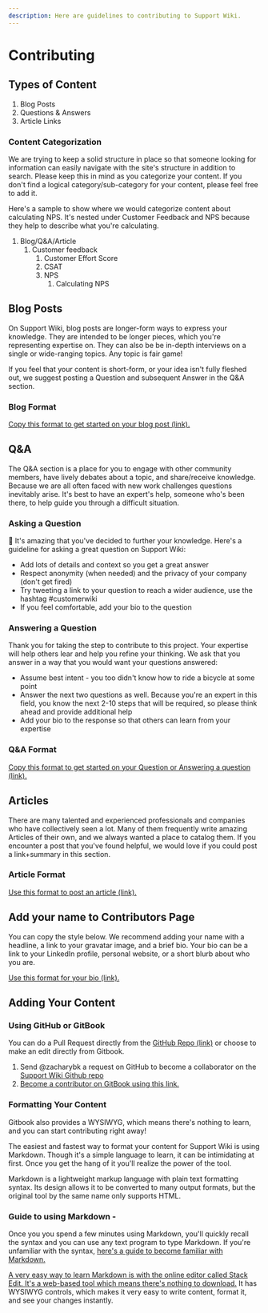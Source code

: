 ```yaml
---
description: Here are guidelines to contributing to Support Wiki.
---
```


# Contributing

## Types of Content

1. Blog Posts
2. Questions & Answers
3. Article Links

### Content Categorization

We are trying to keep a solid structure in place so that someone looking for information can easily navigate with the site's structure in addition to search. Please keep this in mind as you categorize your content. If you don't find a logical category/sub-category for your content, please feel free to add it. 

Here's a sample to show where we would categorize content about calculating NPS. It's nested under Customer Feedback and NPS because they help to describe what you're calculating. 

1. Blog/Q&A/Article
   1. Customer feedback
      1. Customer Effort Score
      2. CSAT
      3. NPS
         1. Calculating NPS

## Blog Posts

On Support Wiki, blog posts are longer-form ways to express your knowledge. They are intended to be longer pieces, which you're representing expertise on. They can also be be in-depth interviews on a single or wide-ranging topics. Any topic is fair game! 

If you feel that your content is short-form, or your idea isn't fully fleshed out, we suggest posting a Question and subsequent Answer in the Q&A section. 

### Blog Format

[Copy this format to get started on your blog post \(link\).](https://github.com/supportwiki/supportwiki2.0/blob/master/blog.md)

## Q&A

The Q&A section is a place for you to engage with other community members, have lively debates about a topic, and share/receive knowledge. Because we are all often faced with new work challenges questions inevitably arise. It's best to have an expert's help, someone who's been there, to help guide you through a difficult situation. 

### Asking a Question

🙌 It's amazing that you've decided to further your knowledge. Here's a guideline for asking a great question on Support Wiki:

* Add lots of details and context so you get a great answer
* Respect anonymity \(when needed\) and the privacy of your company \(don't get fired\)
* Try tweeting a link to your question to reach a wider audience, use the hashtag \#customerwiki
* If you feel comfortable, add your bio to the question

### Answering a Question

Thank you for taking the step to contribute to this project. Your expertise will help others lear and help you refine your thinking. We ask that you answer in a way that you would want your questions answered:

* Assume best intent - you too didn't know how to ride a bicycle at some point
* Answer the next two questions as well. Because you're an expert in this field, you know the next 2-10 steps that will be required, so please think ahead and provide additional help
* Add your bio to the response so that others can learn from your expertise

### Q&A Format

[Copy this format to get started on your Question or Answering a question \(link\).](https://github.com/supportwiki/supportwiki2.0/blob/master/qanda.md)

## Articles

There are  many talented and experienced professionals and companies who have collectively seen a lot. Many of them frequently write amazing Articles of their own, and we always wanted a place to catalog them. If you encounter a post that you've found helpful, we would love if you could post a link+summary in this section. 

### Article Format

[Use this format to post an article \(link\).](https://github.com/supportwiki/supportwiki2.0/blob/master/article.md)

## Add your name to Contributors Page

You can copy the style below. We recommend adding your name with a headline, a link to your gravatar image, and a brief bio. Your bio can be a link to your LinkedIn profile, personal website, or a short blurb about who you are. 

[Use this format for your bio \(link\).](https://github.com/supportwiki/supportwiki2.0/blob/master/bio.md)

## Adding Your Content

### Using GitHub or GitBook

You can do a Pull Request directly from the [GitHub Repo \(link\)](https://github.com/supportwiki/supportwiki2.0) or choose to make an edit directly from Gitbook. 

1. Send @zacharybk a request on GitHub to become a collaborator on the [Support Wiki Github repo](https://github.com/supportwiki/supportwiki2.0)
2. [Become a contributor on GitBook using this link.](https://app.gitbook.com/invite/support-wiki?invite=-LpYNNRmTbSzs0OQGgBn)

### Formatting Your Content

Gitbook also provides a WYSIWYG, which means there's nothing to learn, and you can start contributing right away! 

The easiest and fastest way to format your content for Support Wiki is using Markdown. Though it's a simple language to learn, it can be intimidating at first. Once you get the hang of it you'll realize the power of the tool.

Markdown is a lightweight markup language with plain text formatting syntax. Its design allows it to be converted to many output formats, but the original tool by the same name only supports HTML. 

### Guide to using Markdown -

Once you you spend a few minutes using Markdown, you'll quickly recall the syntax and you can use any text program to type Markdown. If you're unfamiliar with the syntax, [here's a guide to become familiar with Markdown.](https://www.markdownguide.org/basic-syntax)

[A very easy way to learn Markdown is with the online editor called Stack Edit. It's a web-based tool which means there's nothing to download.](https://stackedit.io/) It has WYSIWYG controls, which makes it very easy to write content, format it, and see your changes instantly.

